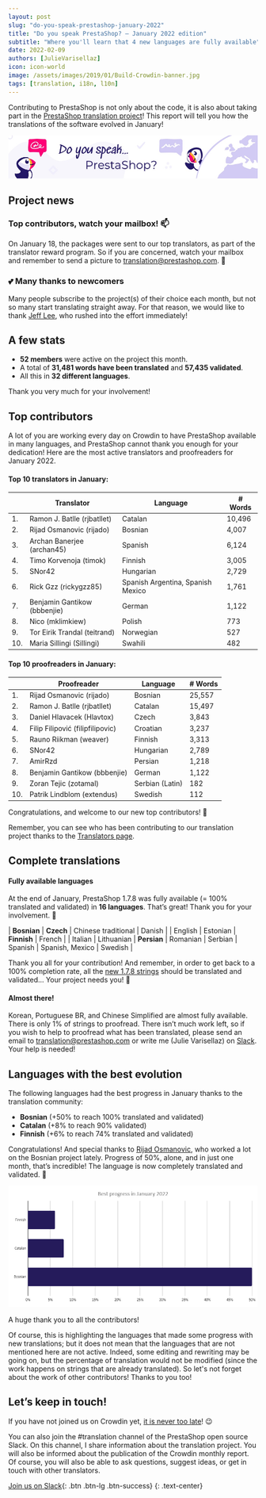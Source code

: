 ```yaml
---
layout: post
slug: "do-you-speak-prestashop-january-2022"
title: "Do you speak PrestaShop? – January 2022 edition"
subtitle: "Where you'll learn that 4 new languages are fully available"
date: 2022-02-09 
authors: [JulieVarisellaz]
icon: icon-world
image: /assets/images/2019/01/Build-Crowdin-banner.jpg
tags: [translation, i18n, l10n]
---
```


Contributing to PrestaShop is not only about the code, it is also about taking part in the [PrestaShop translation project](https://crowdin.com/project/prestashop-official)! This report will tell you how the translations of the software evolved in January!

![Crowdin Monthly banner](/assets/images/2019/01/Build-Crowdin-banner.jpg)

## Project news

### Top contributors, watch your mailbox! :mailbox:

On January 18, the packages were sent to our top translators, as part of the translator reward program. So if you are concerned, watch your mailbox and remember to send a picture to translation@prestashop.com. 📸

### 💕 Many thanks to newcomers

Many people subscribe to the project(s) of their choice each month, but not so many start translating straight away. For that reason, we would like to thank [Jeff Lee](https://crowdin.com/profile/dglzhh), who rushed into the effort immediately! 


## A few stats
 
* **52 members** were active on the project this month.
* A total of **31,481 words have been translated** and **57,435 validated**.
* All this in **32 different languages**.
 
Thank you very much for your involvement!

## Top contributors
 
A lot of you are working every day on Crowdin to have PrestaShop available in many languages, and PrestaShop cannot thank you enough for your dedication! Here are the most active translators and proofreaders for January 2022.
 
#### Top 10 translators in January:
 
| |Translator | Language | # Words
|-|---------- | -------- | ----------------
| 1. | Ramon J. Batlle (rjbatllet) | Catalan | 10,496
| 2. | Rijad Osmanovic (rijado) | Bosnian | 4,007
| 3. | Archan Banerjee (archan45) | Spanish | 6,124
| 4. | Timo Korvenoja (timok) | Finnish | 3,005 
| 5. | SNor42 | Hungarian | 2,729
| 6. | Rick Gzz (rickygzz85) | Spanish Argentina, Spanish Mexico | 1,761
| 7. | Benjamin Gantikow (bbbenjie) | German | 1,122
| 8. | Nico (mklimkiew) | Polish | 773
| 9. | Tor Eirik Trandal (teitrand) | Norwegian | 527
| 10. | Maria Sillingi (Sillingi) | Swahili | 482
 
#### Top 10 proofreaders in January:
 
| | Proofreader | Language | # Words
|-| ---------- | -------- | ----------------
| 1. | Rijad Osmanovic (rijado) | Bosnian | 25,557 
| 2. | Ramon J. Batlle (rjbatllet) | Catalan | 15,497 
| 3. | Daniel Hlavacek (Hlavtox) | Czech | 3,843
| 4. | Filip Filipović (filipfilipovic) | Croatian | 3,237 
| 5. | Rauno Riikman (weaver) | Finnish | 3,313
| 6. | SNor42 | Hungarian | 2,789
| 7. | AmirRzd | Persian | 1,218 
| 8. | Benjamin Gantikow (bbbenjie) | German | 1,122
| 9. | Zoran Tejic (zotamal) | Serbian (Latin) | 182
| 10. | Patrik Lindblom (extendus) | Swedish | 112

Congratulations, and welcome to our new top contributors! :clap:
 
Remember, you can see who has been contributing to our translation project thanks to the [Translators page](https://translators.prestashop.com/).
 
## Complete translations
 
#### Fully available languages
 
At the end of January, PrestaShop 1.7.8 was fully available (= 100% translated and validated) in **16 languages**. That’s great! Thank you for your involvement. :tada:
 
| **Bosnian** | **Czech** | Chinese traditional | Danish | 
| English | Estonian | **Finnish** | French | 
| Italian | Lithuanian | **Persian** | Romanian 
| Serbian | Spanish | Spanish, Mexico | Swedish |

Thank you all for your contribution! And remember, in order to get back to a 100% completion rate, all the [new 1.7.8 strings](https://build.prestashop.com/news/prestashop-178-translations/) should be translated and validated... Your project needs you! :muscle: 

#### Almost there!

Korean, Portuguese BR, and Chinese Simplified are almost fully available. There is only 1% of strings to proofread. 
There isn’t much work left, so if you wish to help to proofread what has been translated, please send an email to translation@prestashop.com or write me (Julie Varisellaz) on [Slack](https://join.slack.com/t/prestashop/shared_invite/zt-dkmbz5qf-I~FlEWwmRUOXunc5ui0Ucg). Your help is needed!

## Languages with the best evolution

The following languages had the best progress in January thanks to the translation community:
 
* **Bosnian** (+50% to reach 100% translated and validated) 
* **Catalan** (+8% to reach 90% validated)
* **Finnish** (+6% to reach 74% translated and validated)

Congratulations! And special thanks to [Rijad Osmanovic](https://crowdin.com/profile/rijado), who worked a lot on the Bosnian project lately. Progress of 50%, alone, and in just one month, that’s incredible! The language is now completely translated and validated. :muscle:

![Best translation progress in January 2022](/assets/images/2022/02/build-crowdin-progress-jan22.png)

A huge thank you to all the contributors!
 
Of course, this is highlighting the languages that made some progress with new translations; but it does not mean that the languages that are not mentioned here are not active. Indeed, some editing and rewriting may be going on, but the percentage of translation would not be modified (since the work happens on strings that are already translated). So let's not forget about the work of other contributors! Thanks to you too!

## Let’s keep in touch!

If you have not joined us on Crowdin yet, [it is never too late](https://crowdin.com/project/prestashop-official)! :wink:

You can also join the #translation channel of the PrestaShop open source Slack. On this channel, I share information about the translation project. You will also be informed about the publication of the Crowdin monthly report. Of course, you will also be able to ask questions, suggest ideas, or get in touch with other translators.

[Join us on Slack](https://join.slack.com/t/prestashop/shared_invite/zt-dkmbz5qf-I~FlEWwmRUOXunc5ui0Ucg){: .btn .btn-lg .btn-success}
{: .text-center}


